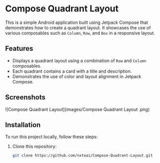 # Compose Quadrant Layout

This is a simple Android application built using Jetpack Compose that demonstrates how to create a quadrant layout. It showcases the use of various composables such as `Column`, `Row`, and `Box` in a responsive layout.

## Features

- Displays a quadrant layout using a combination of `Row` and `Column` composables.
- Each quadrant contains a card with a title and description.
- Demonstrates the use of color and layout alignment in Jetpack Compose.

## Screenshots

![Compose Quadrant Layout](images/Compose Quadrant Layout .png)


## Installation

To run this project locally, follow these steps:

1. Clone this repository:

   ```bash
   git clone https://github.com/nxteai/Compose-Quadrant-Layout.git
